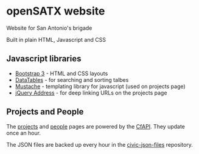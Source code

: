 # openSATX website

Website for San Antonio's brigade

Built in plain HTML, Javascript and CSS

## Javascript libraries

* [Bootstrap 3](http://getbootstrap.com) - HTML and CSS layouts
* [DataTables](http://datatables.net) - for searching and sorting talbes
* [Mustache](http://github.com/janl/mustache.js) - templating library for javascript (used on projects page)
* [jQuery Address](http://github.com/asual/jquery-address) - for deep linking URLs on the projects page

## Projects and People

The [projects](http://http://opensatx.org/projects) and [people](http://http://opensatx.org/people) pages are powered by the [CfAPI](https://github.com/codeforamerica/cfapi). They update once an hour. 

The JSON files are backed up every hour in the [civic-json-files](https://github.com/open-city/civic-json-files) repository.
